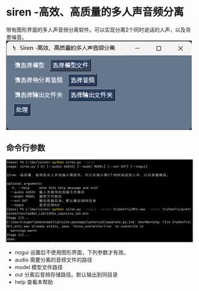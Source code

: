 # siren -高效、高质量的多人声音频分离

带有图形界面的多人声音频分离软件。可以实现分离2个同时说话的人声，以及背景噪音。
![App Screenshot](screenshot.png)

## 命令行参数

![Command line screen shot](screenshot2.png)

- nogui 设置后不使用图形界面，下列参数才有效。
- audio 需要分离的音频文件的路径
- model 模型文件路径
- out 分离后音频存储路径。默认输出到同目录
- help 查看本帮助
